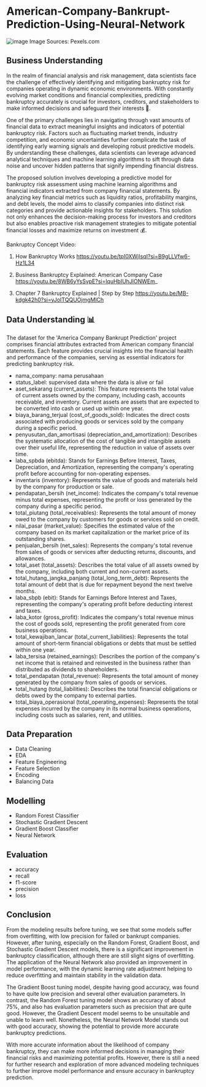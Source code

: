 # American-Company-Bankrupt-Prediction-Using-Neural-Network

![image](https://github.com/roniantoniius/American-Company-Bankrupt-Prediction-Using-Neural-Network/assets/121453378/346259e1-138b-4044-8b1c-dedae05d8778)
Image Sources: Pexels.com

## Business Understanding
In the realm of financial analysis and risk management, data scientists face the challenge of effectively identifying and mitigating bankruptcy risk for companies operating in dynamic economic environments. With constantly evolving market conditions and financial complexities, predicting bankruptcy accurately is crucial for investors, creditors, and stakeholders to make informed decisions and safeguard their interests 💼.

One of the primary challenges lies in navigating through vast amounts of financial data to extract meaningful insights and indicators of potential bankruptcy risk. Factors such as fluctuating market trends, industry competition, and economic uncertainties further complicate the task of identifying early warning signals and developing robust predictive models. By understanding these challenges, data scientists can leverage advanced analytical techniques and machine learning algorithms to sift through data noise and uncover hidden patterns that signify impending financial distress.

The proposed solution involves developing a predictive model for bankruptcy risk assessment using machine learning algorithms and financial indicators extracted from company financial statements. By analyzing key financial metrics such as liquidity ratios, profitability margins, and debt levels, the model aims to classify companies into distinct risk categories and provide actionable insights for stakeholders. This solution not only enhances the decision-making process for investors and creditors but also enables proactive risk management strategies to mitigate potential financial losses and maximize returns on investment 💰.

Bankruptcy Concept Video:

1. How Bankruptcy Works
https://youtu.be/tpI0XWjIsqI?si=B9gLLVfw6-Hz1L34

2. Business Bankruptcy Explained: American Company Case
https://youtu.be/8WB6yYsSvpE?si=lquHbIUhJlONWEm_

3. Chapter 7 Bankruptcy Explained | Step by Step
https://youtu.be/MB-kdgk42h0?si=yJoITQQUOjmgMlCh


## Data Understanding 📊
The dataset for the 'America Company Bankrupt Prediction' project comprises financial attributes extracted from American company financial statements. Each feature provides crucial insights into the financial health and performance of the companies, serving as essential indicators for predicting bankruptcy risk.
- nama_company: nama perusahaan
- status_label: supervised data where the data is alive or fail
- aset_sekarang (current_assets): This feature represents the total value of current assets owned by the company, including cash, accounts receivable, and inventory. Current assets are assets that are expected to be converted into cash or used up within one year.
- biaya_barang_terjual (cost_of_goods_sold): Indicates the direct costs associated with producing goods or services sold by the company during a specific period.
- penyusutan_dan_amortisasi (depreciation_and_amortization): Describes the systematic allocation of the cost of tangible and intangible assets over their useful life, representing the reduction in value of assets over time.
- laba_spbda (ebitda): Stands for Earnings Before Interest, Taxes, Depreciation, and Amortization, representing the company's operating profit before accounting for non-operating expenses.
- inventaris (inventory): Represents the value of goods and materials held by the company for production or sale.
- pendapatan_bersih (net_income): Indicates the company's total revenue minus total expenses, representing the profit or loss generated by the company during a specific period.
- total_piutang (total_receivables): Represents the total amount of money owed to the company by customers for goods or services sold on credit.
- nilai_pasar (market_value): Specifies the estimated value of the company based on its market capitalization or the market price of its outstanding shares.
- penjualan_bersih (net_sales): Represents the company's total revenue from sales of goods or services after deducting returns, discounts, and allowances.
- total_aset (total_assets): Describes the total value of all assets owned by the company, including both current and non-current assets.
- total_hutang_jangka_panjang (total_long_term_debt): Represents the total amount of debt that is due for repayment beyond the next twelve months.
- laba_sbpb (ebit): Stands for Earnings Before Interest and Taxes, representing the company's operating profit before deducting interest and taxes.
- laba_kotor (gross_profit): Indicates the company's total revenue minus the cost of goods sold, representing the profit generated from core business operations.
- total_kewajiban_lancar (total_current_liabilities): Represents the total amount of short-term financial obligations or debts that must be settled within one year.
- laba_tersisa (retained_earnings): Describes the portion of the company's net income that is retained and reinvested in the business rather than distributed as dividends to shareholders.
- total_pendapatan (total_revenue): Represents the total amount of money generated by the company from sales of goods or services.
- total_hutang (total_liabilities): Describes the total financial obligations or debts owed by the company to external parties.
- total_biaya_operasional (total_operating_expenses): Represents the total expenses incurred by the company in its normal business operations, including costs such as salaries, rent, and utilities.


## Data Preparation
- Data Cleaning
- EDA
- Feature Engineering
- Feature Selection
- Encoding
- Balancing Data

## Modelling
- Random Forest Classifier
- Stochastic Gradient Descent
- Gradient Boost Classifier
- Neural Network

## Evaluation
- accuracy
- recall
- f1-score
- precision
- loss


## Conclusion
From the modeling results before tuning, we see that some models suffer from overfitting, with low precision for failed or bankrupt companies. However, after tuning, especially on the Random Forest, Gradient Boost, and Stochastic Gradient Descent models, there is a significant improvement in bankruptcy classification, although there are still slight signs of overfitting. The application of the Neural Network also provided an improvement in model performance, with the dynamic learning rate adjustment helping to reduce overfitting and maintain stability in the validation data.

The Gradient Boost tuning model, despite having good accuracy, was found to have quite low precision and several other evaluation parameters. In contrast, the Random Forest tuning model shows an accuracy of about 75%, and also has evaluation parameters such as precision that are quite good. However, the Gradient Descent model seems to be unsuitable and unable to learn well. Nonetheless, the Neural Network Model stands out with good accuracy, showing the potential to provide more accurate bankruptcy predictions.

With more accurate information about the likelihood of company bankruptcy, they can make more informed decisions in managing their financial risks and maximizing potential profits. However, there is still a need for further research and exploration of more advanced modeling techniques to further improve model performance and ensure accuracy in bankruptcy prediction.
